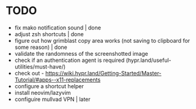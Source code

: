 # TODO
- fix mako notification sound								| done
- adjust zsh shortcuts								     	| done
- figure out how grimblast copy area works (not saving to clipboard for some reason)	| done
- validate the randomness of the screenshotted image
- check if an authentication agent is required (hypr.land/useful-utilities/must-have/)
- check out - https://wiki.hypr.land/Getting-Started/Master-Tutorial/#apps--x11-replacements
- configure a shortcut helper
- install neovim/lazyvim
- configuire mullvad VPN 	| later

